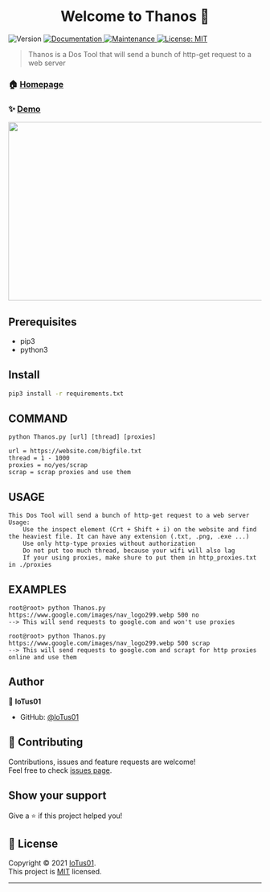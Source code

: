 <h1 align="center">Welcome to Thanos 👋</h1>
<p>
  <img alt="Version" src="https://img.shields.io/badge/version-1.1-blue.svg?cacheSeconds=2592000" />
  <a href="https://github.com/kefranabg/readme-md-generator#readme" target="_blank">
    <img alt="Documentation" src="https://img.shields.io/badge/documentation-yes-brightgreen.svg" />
  </a>
  <a href="https://github.com/kefranabg/readme-md-generator/graphs/commit-activity" target="_blank">
    <img alt="Maintenance" src="https://img.shields.io/badge/Maintained%3F-yes-green.svg" />
  </a>
  <a href="https://github.com/loTus04/RATata/blob/main/LICENSE" target="_blank">
    <img alt="License: MIT" src="https://img.shields.io/github/license/loTus04/RATata" />
  </a>
</p>

> Thanos is a Dos Tool that will send a bunch of http-get request to a web server

### 🏠 [Homepage](https://github.com/loTus04/RATata/blob/main/README.md)

### ✨ [Demo](https://github.com/loTus04/RATata/blob/main/img/rat_bannere.PNG)
<img src="https://github.com/loTus04/RATata/blob/main/img/rat_bannere.PNG" width="536" height="355"/>

## Prerequisites

- pip3
- python3

## Install

```sh
pip3 install -r requirements.txt
```


COMMAND
 -------
    python Thanos.py [url] [thread] [proxies]

    url = https://website.com/bigfile.txt
    thread = 1 - 1000
    proxies = no/yes/scrap
    scrap = scrap proxies and use them

 USAGE
 -----
    This Dos Tool will send a bunch of http-get request to a web server
    Usage:
        Use the inspect element (Crt + Shift + i) on the website and find the heaviest file. It can have any extension (.txt, .png, .exe ...)
        Use only http-type proxies without authorization
        Do not put too much thread, because your wifi will also lag
        If your using proxies, make shure to put them in http_proxies.txt in ./proxies

 EXAMPLES
 --------
    root@root> python Thanos.py https://www.google.com/images/nav_logo299.webp 500 no
    --> This will send requests to google.com and won't use proxies

    root@root> python Thanos.py https://www.google.com/images/nav_logo299.webp 500 scrap
    --> This will send requests to google.com and scrapt for http proxies online and use them
## Author

👤 **loTus01**

* GitHub: [@loTus01](https://github.com/loTus04)

## 🤝 Contributing

Contributions, issues and feature requests are welcome!<br />Feel free to check [issues page](https://github.com/loTus04/RATata/issues).

## Show your support

Give a ⭐️ if this project helped you!

## 📝 License

Copyright © 2021 [loTus01](https://github.com/loTus04).<br />
This project is [MIT](https://github.com/kefranabg/readme-md-generator/blob/master/LICENSE) licensed.

***
